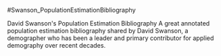 #Swanson_PopulationEstimationBibliography

David Swanson's Population Estimation Bibliography
A great annotated population estimation bibliography shared by David Swanson, a demographer who has been a leader and primary contributor for applied demography over recent decades. 
